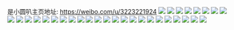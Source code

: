是小圆叭主页地址: https://weibo.com/u/3223221924 
![](https://wx4.sinaimg.cn/mw2000/c01e76a4ly1h95tcxb9fkj228r2zo7wk.jpg) 
![](https://wx4.sinaimg.cn/mw2000/c01e76a4ly1h95tauhy8wj21k9230e81.jpg) 
![](https://wx4.sinaimg.cn/mw2000/c01e76a4gy1h95td4azobj22c0340e84.jpg) 
![](https://wx4.sinaimg.cn/mw2000/c01e76a4ly1h95tb708wej21hd37k4qq.jpg) 
![](https://wx4.sinaimg.cn/mw2000/c01e76a4ly1h95tbs97wgj227u2yh4qs.jpg) 
![](https://wx4.sinaimg.cn/mw2000/c01e76a4ly1h95taqy4psj21hd37kqv5.jpg) 
![](https://wx4.sinaimg.cn/mw2000/c01e76a4ly1h95tashmh9j21ew1vvhdt.jpg) 
![](https://wx4.sinaimg.cn/mw2000/c01e76a4gy1h95tdaaudxj22c03404qs.jpg) 
![](https://wx4.sinaimg.cn/mw2000/c01e76a4gy1h95tdcsgoaj21pn2a7e82.jpg) 
![](https://wx4.sinaimg.cn/mw2000/c01e76a4gy1h95tdhv67qj21d61tlb29.jpg) 
![](https://wx4.sinaimg.cn/mw2000/c01e76a4ly1gkq67xnyjgj20u00u0gow.jpg) 
![](https://wx4.sinaimg.cn/mw2000/c01e76a4ly1gkq67q5ls0j20u00u077e.jpg) 
![](https://wx4.sinaimg.cn/mw2000/c01e76a4ly1gkq67ypudsj20u00u0whl.jpg) 
![](https://wx4.sinaimg.cn/mw2000/c01e76a4ly1gkq67tma4sj20u00u0gow.jpg) 
![](https://wx4.sinaimg.cn/mw2000/c01e76a4ly1gkq67wsrvkj20u00u041p.jpg) 
![](https://wx4.sinaimg.cn/mw2000/c01e76a4ly1gkq67sgoxpj20u00u00v7.jpg) 
![](https://wx4.sinaimg.cn/mw2000/c01e76a4ly3gidn75rdm4j21kw16o4qp.jpg) 
![](https://wx4.sinaimg.cn/mw2000/c01e76a4ly1gaa6rlg2mfj21400u04qp.jpg) 
![](https://wx4.sinaimg.cn/mw2000/c01e76a4ly1gaa6rvi7ijj21o01o0npf.jpg) 
![](https://wx4.sinaimg.cn/mw2000/c01e76a4ly1gaa6ro5zowj21400u04qp.jpg) 
![](https://wx4.sinaimg.cn/mw2000/c01e76a4ly1g6ui94f12nj22862867wh.jpg) 
![](https://wx4.sinaimg.cn/mw2000/c01e76a4ly1g6ui90unq2j22c02c0hdt.jpg) 
![](https://wx4.sinaimg.cn/mw2000/c01e76a4ly1g3c5jxrr81j21u5183khu.jpg) 
![](https://wx4.sinaimg.cn/mw2000/c01e76a4ly1g27xgh8ze4j20u00u0ajc.jpg) 
![](https://wx4.sinaimg.cn/mw2000/c01e76a4ly1g01efxzgsjj21430u1q6p.jpg) 
![](https://wx4.sinaimg.cn/mw2000/c01e76a4ly1ft9t7lqqpuj20tz13uncv.jpg) 
![](https://wx4.sinaimg.cn/mw2000/c01e76a4ly1fsmfypsubbj23402c0e81.jpg) 
![](https://wx4.sinaimg.cn/mw2000/c01e76a4ly1fr0hccjxz6j21400qo4af.jpg) 
![](https://wx4.sinaimg.cn/mw2000/c01e76a4ly1fr0hby3rogj21400qoam0.jpg) 
![](https://wx4.sinaimg.cn/mw2000/c01e76a4ly1fr0hbw1i40j20qo140qe4.jpg) 
![](https://wx4.sinaimg.cn/mw2000/c01e76a4ly1fr0hbxfszcj20qo1407eu.jpg) 
